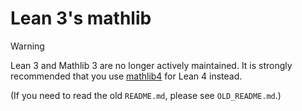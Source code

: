 # Lean 3's mathlib

> [!WARNING]  
> Lean 3 and Mathlib 3 are no longer actively maintained.
> It is strongly recommended that you use [mathlib4](https://github.com/leanprover-community/mathlib4) for Lean 4 instead.

(If you need to read the old `README.md`, please see `OLD_README.md`.)
